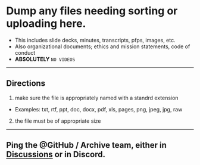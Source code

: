 # Dump any files needing sorting or uploading here.
- This includes slide decks, minutes, transcripts, pfps, images, etc.
- Also organizational documents; ethics and mission statements, code of conduct
- **ABSOLUTELY** `NO VIDEOS`

---

## Directions
1. make sure the file is appropriately named with a standrd extension
  - Examples: txt, rtf, ppt, doc, docx, pdf, xls, pages, png, jpeg, jpg, raw
2. the file must be of appropriate size

---

## Ping the @GitHub / Archive team, either in [Discussions](https://github.com/DRep-Collective/Landing/discussions) or in Discord.
